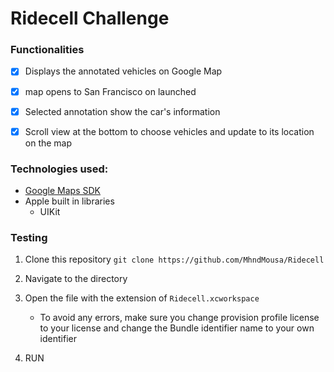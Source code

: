 # Ridecell Challenge


### Functionalities

- [x] Displays the annotated vehicles on Google Map
- [x] map opens to San Francisco on launched

- [x] Selected annotation show the car's information

- [x] Scroll view at the bottom to choose vehicles and update to its location on the map


### Technologies used:
* [Google Maps SDK](https://developers.google.com/maps/documentation/ios-sdk/intro)
* Apple built in libraries
    * UIKit


### Testing
1. Clone this repository `git clone https://github.com/MhndMousa/Ridecell`
2. Navigate to the directory
3. Open the file with the extension of `Ridecell.xcworkspace`
    * To avoid any errors, make sure you change provision profile license to your license and change the Bundle identifier name to your own identifier

4. RUN
